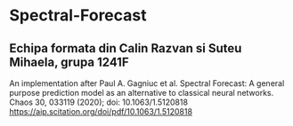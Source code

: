 # Spectral-Forecast
Echipa formata din Calin Razvan si Suteu Mihaela, grupa 1241F
-------------------------------------------------------------------------------------------------------
An implementation after Paul A. Gagniuc et al. Spectral Forecast: A general purpose prediction model as
an alternative to classical neural networks.
Chaos 30, 033119 (2020); doi: 10.1063/1.5120818 https://aip.scitation.org/doi/pdf/10.1063/1.5120818

